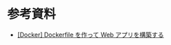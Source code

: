 # 参考資料
- [[Docker] Dockerfile を作って Web アプリを構築する](https://qiita.com/ksh-fthr/items/e914ff213791b7150008)